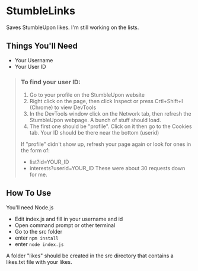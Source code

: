 # StumbleLinks
Saves StumbleUpon likes. I'm still working on the lists.

## Things You'll Need
* Your Username
* Your User ID

> ### To find your user ID:
> 1. Go to your profile on the StumbleUpon website
> 2. Right click on the page, then click Inspect or press Crtl+Shift+I (Chrome) to view DevTools
> 3. In the DevTools window click on the Network tab, then refresh the StumbleUpon webpage. A bunch of stuff should load.
> 4. The first one should be "profile". Click on it then go to the Cookies tab. Your ID should be there near the bottom (userid)
>
> If "profile" didn't show up, refresh your page again or look for ones in the form of:
>   - list?id=YOUR_ID
>   - interests?userid=YOUR_ID
> These were about 30 requests down for me.

## How To Use
You'll need Node.js
* Edit index.js and fill in your username and id
* Open command prompt or other terminal
* Go to the src folder
* enter `npm install`
* enter `node index.js`

A folder "likes" should be created in the src directory that contains a likes.txt file with your likes.
